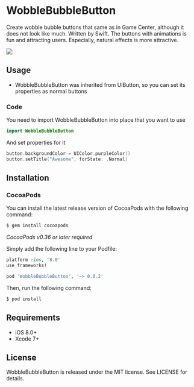 # WobbleBubbleButton
Create wobble bubble buttons that same as in Game Center, although it does not look like much. Written by Swift.
The buttons with animations is fun and attracting users. Especially, natural effects is more attractive.

![](https://github.com/quangtqag/WobbleBubbleButton/blob/master/Screenshots/preview.gif)

## Usage
* WobbleBubbleButton was inherited from UIButton, so you can set its properties as normal buttons

### Code

You need to import WobbleBubbleButton into place that you want to use

```swift
import WobbleBubbleButton
```

And set properties for it

```swift
button.backgroundColor = UIColor.purpleColor()
button.setTitle("Awesome", forState: .Normal)
```

## Installation
### CocoaPods

You can install the latest release version of CocoaPods with the following command:

```bash
$ gem install cocoapods
```

*CocoaPods v0.36 or later required*

Simply add the following line to your Podfile:

```ruby
platform :ios, '8.0' 
use_frameworks!

pod 'WobbleBubbleButton', '~> 0.0.2' 
```

Then, run the following command:

```bash
$ pod install
```

## Requirements

- iOS 8.0+
- Xcode 7+

## License

WobbleBubbleButton is released under the MIT license. See LICENSE for details.
